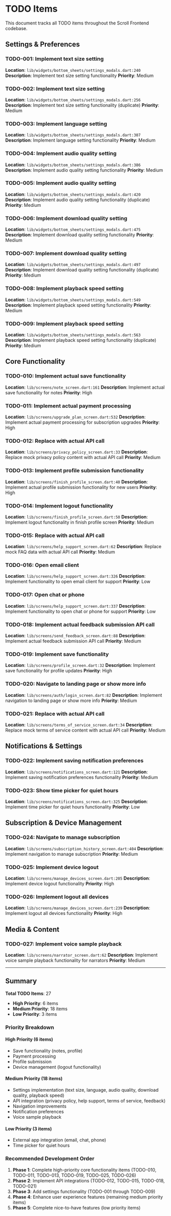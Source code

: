 # TODO Items

This document tracks all TODO items throughout the Scroll Frontend codebase.

## Settings & Preferences

### TODO-001: Implement text size setting
**Location**: `lib/widgets/bottom_sheets/settings_modals.dart:240`
**Description**: Implement text size setting functionality
**Priority**: Medium

### TODO-002: Implement text size setting
**Location**: `lib/widgets/bottom_sheets/settings_modals.dart:256`
**Description**: Implement text size setting functionality (duplicate)
**Priority**: Medium

### TODO-003: Implement language setting
**Location**: `lib/widgets/bottom_sheets/settings_modals.dart:307`
**Description**: Implement language setting functionality
**Priority**: Medium

### TODO-004: Implement audio quality setting
**Location**: `lib/widgets/bottom_sheets/settings_modals.dart:386`
**Description**: Implement audio quality setting functionality
**Priority**: Medium

### TODO-005: Implement audio quality setting
**Location**: `lib/widgets/bottom_sheets/settings_modals.dart:420`
**Description**: Implement audio quality setting functionality (duplicate)
**Priority**: Medium

### TODO-006: Implement download quality setting
**Location**: `lib/widgets/bottom_sheets/settings_modals.dart:475`
**Description**: Implement download quality setting functionality
**Priority**: Medium

### TODO-007: Implement download quality setting
**Location**: `lib/widgets/bottom_sheets/settings_modals.dart:497`
**Description**: Implement download quality setting functionality (duplicate)
**Priority**: Medium

### TODO-008: Implement playback speed setting
**Location**: `lib/widgets/bottom_sheets/settings_modals.dart:549`
**Description**: Implement playback speed setting functionality
**Priority**: Medium

### TODO-009: Implement playback speed setting
**Location**: `lib/widgets/bottom_sheets/settings_modals.dart:563`
**Description**: Implement playback speed setting functionality (duplicate)
**Priority**: Medium

## Core Functionality

### TODO-010: Implement actual save functionality
**Location**: `lib/screens/note_screen.dart:161`
**Description**: Implement actual save functionality for notes
**Priority**: High

### TODO-011: Implement actual payment processing
**Location**: `lib/screens/upgrade_plan_screen.dart:532`
**Description**: Implement actual payment processing for subscription upgrades
**Priority**: High

### TODO-012: Replace with actual API call
**Location**: `lib/screens/privacy_policy_screen.dart:33`
**Description**: Replace mock privacy policy content with actual API call
**Priority**: Medium

### TODO-013: Implement profile submission functionality
**Location**: `lib/screens/finish_profile_screen.dart:40`
**Description**: Implement actual profile submission functionality for new users
**Priority**: High

### TODO-014: Implement logout functionality
**Location**: `lib/screens/finish_profile_screen.dart:50`
**Description**: Implement logout functionality in finish profile screen
**Priority**: Medium

### TODO-015: Replace with actual API call
**Location**: `lib/screens/help_support_screen.dart:62`
**Description**: Replace mock FAQ data with actual API call
**Priority**: Medium

### TODO-016: Open email client
**Location**: `lib/screens/help_support_screen.dart:326`
**Description**: Implement functionality to open email client for support
**Priority**: Low

### TODO-017: Open chat or phone
**Location**: `lib/screens/help_support_screen.dart:337`
**Description**: Implement functionality to open chat or phone for support
**Priority**: Low

### TODO-018: Implement actual feedback submission API call
**Location**: `lib/screens/send_feedback_screen.dart:88`
**Description**: Implement actual feedback submission API call
**Priority**: Medium

### TODO-019: Implement save functionality
**Location**: `lib/screens/profile_screen.dart:32`
**Description**: Implement save functionality for profile updates
**Priority**: High

### TODO-020: Navigate to landing page or show more info
**Location**: `lib/screens/auth/login_screen.dart:82`
**Description**: Implement navigation to landing page or show more info
**Priority**: Medium

### TODO-021: Replace with actual API call
**Location**: `lib/screens/terms_of_service_screen.dart:34`
**Description**: Replace mock terms of service content with actual API call
**Priority**: Medium

## Notifications & Settings

### TODO-022: Implement saving notification preferences
**Location**: `lib/screens/notifications_screen.dart:121`
**Description**: Implement saving notification preferences functionality
**Priority**: Medium

### TODO-023: Show time picker for quiet hours
**Location**: `lib/screens/notifications_screen.dart:325`
**Description**: Implement time picker for quiet hours functionality
**Priority**: Low

## Subscription & Device Management

### TODO-024: Navigate to manage subscription
**Location**: `lib/screens/subscription_history_screen.dart:404`
**Description**: Implement navigation to manage subscription
**Priority**: Medium

### TODO-025: Implement device logout
**Location**: `lib/screens/manage_devices_screen.dart:205`
**Description**: Implement device logout functionality
**Priority**: High

### TODO-026: Implement logout all devices
**Location**: `lib/screens/manage_devices_screen.dart:239`
**Description**: Implement logout all devices functionality
**Priority**: High

## Media & Content

### TODO-027: Implement voice sample playback
**Location**: `lib/screens/narrator_screen.dart:62`
**Description**: Implement voice sample playback functionality for narrators
**Priority**: Medium

---

## Summary

**Total TODO Items**: 27
- **High Priority**: 6 items
- **Medium Priority**: 18 items  
- **Low Priority**: 3 items

### Priority Breakdown

#### High Priority (6 items)
- Save functionality (notes, profile)
- Payment processing
- Profile submission
- Device management (logout functionality)

#### Medium Priority (18 items)
- Settings implementation (text size, language, audio quality, download quality, playback speed)
- API integration (privacy policy, help support, terms of service, feedback)
- Navigation improvements
- Notification preferences
- Voice sample playback

#### Low Priority (3 items)
- External app integration (email, chat, phone)
- Time picker for quiet hours

### Recommended Development Order

1. **Phase 1**: Complete high-priority core functionality items (TODO-010, TODO-011, TODO-013, TODO-019, TODO-025, TODO-026)
2. **Phase 2**: Implement API integrations (TODO-012, TODO-015, TODO-018, TODO-021)
3. **Phase 3**: Add settings functionality (TODO-001 through TODO-009)
4. **Phase 4**: Enhance user experience features (remaining medium priority items)
5. **Phase 5**: Complete nice-to-have features (low priority items)